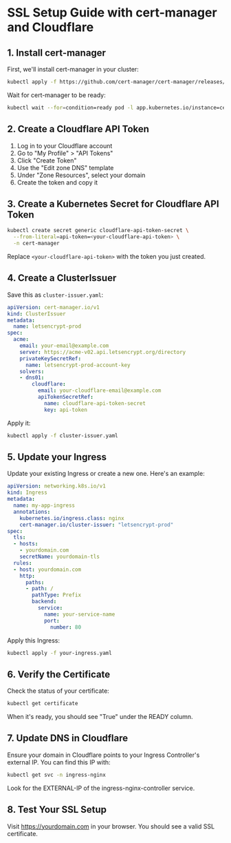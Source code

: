 # SSL Setup Guide with cert-manager and Cloudflare

## 1. Install cert-manager

First, we'll install cert-manager in your cluster:

```bash
kubectl apply -f https://github.com/cert-manager/cert-manager/releases/download/v1.11.0/cert-manager.yaml
```

Wait for cert-manager to be ready:

```bash
kubectl wait --for=condition=ready pod -l app.kubernetes.io/instance=cert-manager -n cert-manager
```

## 2. Create a Cloudflare API Token

1. Log in to your Cloudflare account
2. Go to "My Profile" > "API Tokens"
3. Click "Create Token"
4. Use the "Edit zone DNS" template
5. Under "Zone Resources", select your domain
6. Create the token and copy it

## 3. Create a Kubernetes Secret for Cloudflare API Token

```bash
kubectl create secret generic cloudflare-api-token-secret \
  --from-literal=api-token=<your-cloudflare-api-token> \
  -n cert-manager
```

Replace `<your-cloudflare-api-token>` with the token you just created.

## 4. Create a ClusterIssuer

Save this as `cluster-issuer.yaml`:

```yaml
apiVersion: cert-manager.io/v1
kind: ClusterIssuer
metadata:
  name: letsencrypt-prod
spec:
  acme:
    email: your-email@example.com
    server: https://acme-v02.api.letsencrypt.org/directory
    privateKeySecretRef:
      name: letsencrypt-prod-account-key
    solvers:
    - dns01:
        cloudflare:
          email: your-cloudflare-email@example.com
          apiTokenSecretRef:
            name: cloudflare-api-token-secret
            key: api-token
```

Apply it:

```bash
kubectl apply -f cluster-issuer.yaml
```

## 5. Update your Ingress

Update your existing Ingress or create a new one. Here's an example:

```yaml
apiVersion: networking.k8s.io/v1
kind: Ingress
metadata:
  name: my-app-ingress
  annotations:
    kubernetes.io/ingress.class: nginx
    cert-manager.io/cluster-issuer: "letsencrypt-prod"
spec:
  tls:
  - hosts:
    - yourdomain.com
    secretName: yourdomain-tls
  rules:
  - host: yourdomain.com
    http:
      paths:
      - path: /
        pathType: Prefix
        backend:
          service:
            name: your-service-name
            port: 
              number: 80
```

Apply this Ingress:

```bash
kubectl apply -f your-ingress.yaml
```

## 6. Verify the Certificate

Check the status of your certificate:

```bash
kubectl get certificate
```

When it's ready, you should see "True" under the READY column.

## 7. Update DNS in Cloudflare

Ensure your domain in Cloudflare points to your Ingress Controller's external IP. You can find this IP with:

```bash
kubectl get svc -n ingress-nginx
```

Look for the EXTERNAL-IP of the ingress-nginx-controller service.

## 8. Test Your SSL Setup

Visit https://yourdomain.com in your browser. You should see a valid SSL certificate.
